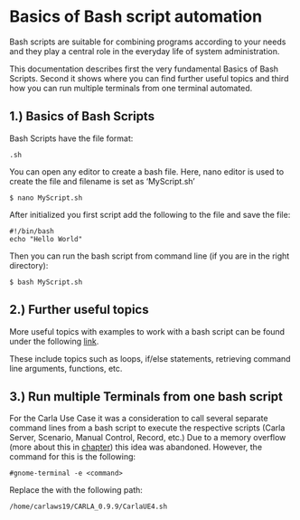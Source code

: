 # Basics of Bash script automation
Bash scripts are suitable for combining programs according to your needs and they play a central role in the everyday life of system administration. 

This documentation describes first the very fundamental Basics of Bash Scripts. Second it shows where you can find further useful topics and third how you can run multiple terminals from one terminal automated.


## 1.) Basics of Bash Scripts

Bash Scripts have the file format:
```
.sh
```

You can open any editor to create a bash file. Here, nano editor is used to create the file and filename is set as ‘MyScript.sh’
```
$ nano MyScript.sh
```

After initialized you first script add the following to the file and save the file:
```
#!/bin/bash
echo "Hello World"
```

Then you can run the bash script from command line (if you are in the right directory):
```
$ bash MyScript.sh
```

## 2.) Further useful topics

More useful topics with examples to work with a bash script can be found under the following [link](https://linuxhint.com/30_bash_script_examples/). 

These include topics such as loops, if/else statements, retrieving command line arguments, functions, etc. 

## 3.) Run multiple Terminals from one bash script

For the Carla Use Case it was a consideration to call several separate command lines from a bash script to execute the respective scripts (Carla Server, Scenario, Manual Control, Record, etc.) Due to a memory overflow (more about this in [chapter](Semi_automated_tests.md)) this idea was abandoned. However, the command for this is the following:
```
#gnome-terminal -e <command>
```
Replace the <command> with the following path:
```
/home/carlaws19/CARLA_0.9.9/CarlaUE4.sh
```